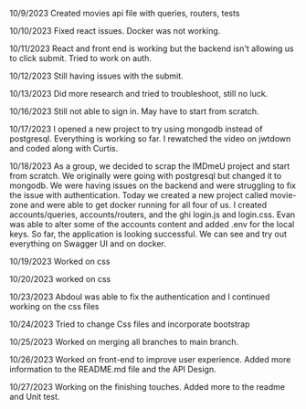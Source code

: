 10/9/2023
Created  movies api file with queries, routers, tests

10/10/2023
Fixed react issues. Docker was not working.

10/11/2023
React and front end is working but the backend isn't allowing us to click submit. Tried to work on auth.

10/12/2023
Still having issues with the submit.

10/13/2023
Did more research and tried to troubleshoot, still no luck.

10/16/2023
Still not able to sign in. May have to start from scratch.

10/17/2023
I opened a new project to try using mongodb instead of postgresql. Everything is working so far. I rewatched the video on jwtdown and
coded along with Curtis.

10/18/2023
As a group, we decided to scrap the IMDmeU project and start from scratch. We originally were going with postgresql but changed it to
mongodb. We were having issues on the backend and were struggling to fix the issue with authentication.
Today we created a new project called movie-zone and were able to get docker running for all four of us.
I created accounts/queries, accounts/routers, and the ghi login.js and login.css.
Evan was able to alter some of the accounts content and added .env for the local keys.
So far, the application is looking successful. We can see and try out everything on Swagger UI and on docker.

10/19/2023
Worked on css

10/20/2023
worked on css

10/23/2023
Abdoul was able to fix the authentication and I continued working on the css files

10/24/2023
Tried to change Css files and incorporate bootstrap

10/25/2023
Worked on merging all branches to main branch.

10/26/2023
Worked on front-end to improve user experience. Added more information to the README.md file and the API Design.

10/27/2023
Working on the finishing touches. Added more to the readme and  Unit test. 
